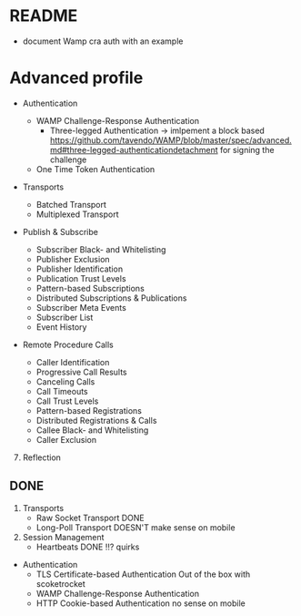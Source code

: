 # README
- document Wamp cra auth with an example


# Advanced profile
- Authentication
    * WAMP Challenge-Response Authentication
    	- Three-legged Authentication -> imlpement a block based  https://github.com/tavendo/WAMP/blob/master/spec/advanced.md#three-legged-authenticationdetachment for signing the challenge
    * One Time Token Authentication

- Transports
   * Batched Transport
   * Multiplexed Transport

- Publish & Subscribe
    * Subscriber Black- and Whitelisting
    * Publisher Exclusion
    * Publisher Identification
    * Publication Trust Levels
    * Pattern-based Subscriptions
    * Distributed Subscriptions & Publications
    * Subscriber Meta Events
    * Subscriber List
    * Event History
    
- Remote Procedure Calls
    * Caller Identification
    * Progressive Call Results
    * Canceling Calls
    * Call Timeouts
    * Call Trust Levels
    * Pattern-based Registrations
    * Distributed Registrations & Calls
    * Callee Black- and Whitelisting
    * Caller Exclusion

7. Reflection


## DONE
1. Transports
   - Raw Socket Transport DONE
   - Long-Poll Transport DOESN'T make sense on mobile
3. Session Management
    - Heartbeats DONE !!? quirks
- Authentication
	- TLS Certificate-based Authentication Out of the box with scoketrocket
	- WAMP Challenge-Response Authentication
	- HTTP Cookie-based Authentication no sense on mobile